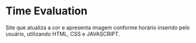 # Time Evaluation
 Site que atualiza a cor e apresenta imagem conforme horário inserido pelo usuário, utilizando HTML, CSS e JAVASCRIPT.
